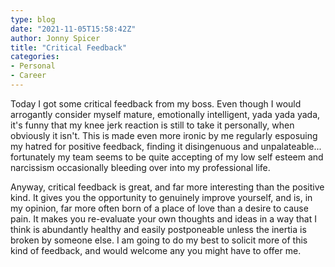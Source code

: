 ```yaml
---
type: blog
date: "2021-11-05T15:58:42Z"
author: Jonny Spicer
title: "Critical Feedback"
categories:
- Personal
- Career
---
```

Today I got some critical feedback from my boss. Even though I would arrogantly consider myself mature, emotionally intelligent, yada yada yada, it's funny that my knee jerk reaction is still to take it personally, when obviously it isn't. This is made even more ironic
by me regularly esposuing my hatred for positive feedback, finding it disingenuous and unpalateable... fortunately my team seems to be quite accepting of my low self esteem and narcissism occasionally bleeding over into my professional life.

Anyway, critical feedback is great, and far more interesting than the positive kind. It gives you the opportunity to genuinely improve yourself, and is, in my opinion, far more often born of a place of love than a desire to cause pain. It makes you re-evaluate your
own thoughts and ideas in a way that I think is abundantly healthy and easily postponeable unless the inertia is broken by someone else. I am going to do my best to solicit more of this kind of feedback, and would welcome any you might have to offer me.
